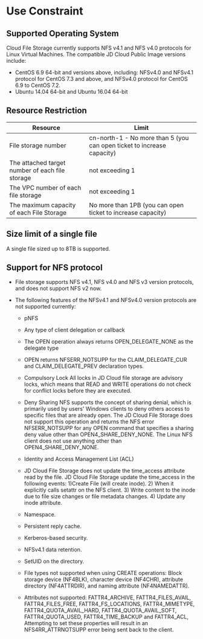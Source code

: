 # Use Constraint

## Supported Operating System

Cloud File Storage currently supports NFS v4.1 and NFS v4.0 protocols for Linux Virtual Machines. The compatible JD Cloud Public Image versions include:

- CentOS 6.9 64-bit and versions above, including: NFSv4.0 and NFSv4.1 protocol for CentOS 7.3 and above, and NFSv4.0 protocol for CentOS 6.9 to CentOS 7.2.
- Ubuntu 14.04 64-bit and Ubuntu 16.04 64-bit



## Resource Restriction

| **Resource**                 | **Limit**                 |
| ------------------------ | ------------------------ |
| File storage number               |cn-north-1 -  No more than 5 (you can open ticket to increase capacity)|
| The attached target number of each file storage | not exceeding 1                |
| The VPC number of each file storage | not exceeding 1                |
| The maximum capacity of each File Storage     | No more than 1PB (you can open ticket to increase capacity)          |



## Size limit of a single file

A single file sized up to 8TB is supported.



## Support for NFS protocol

- File storage supports NFS v4.1, NFS v4.0 and NFS v3 version protocols, and does not support NFS v2 now.


- The following features of the NFSv4.1 and NFSv4.0 version protocols are not supported currently:


  - pNFS

  - Any type of client delegation or callback

  - The OPEN operation always returns OPEN_DELEGATE_NONE as the delegate type

  - OPEN returns NFSERR_NOTSUPP for the CLAIM_DELEGATE_CUR and CLAIM_DELEGATE_PREV declaration types.

  - Compulsory Lock
    All locks in JD Cloud file storage are advisory locks, which means that READ and WRITE operations do not check for conflict locks before they are executed.

  - Deny Sharing
    NFS supports the concept of sharing denial, which is primarily used by users' Windows clients to deny others access to specific files that are already open. The JD Cloud File Storage does not support this operation and returns the NFS error NFSERR_NOTSUPP for any OPEN command that specifies a sharing deny value other than OPEN4_SHARE_DENY_NONE. The Linux NFS client does not use anything other than OPEN4_SHARE_DENY_NONE.

  - Identity and Access Management List (ACL)

  - JD Cloud File Storage does not update the time_access attribute read by the file. JD Cloud File Storage update the time_access in the following events:
    1)Create File (will create inode).
    2) When it explicitly calls setattr on the NFS client.
    3) Write content to the inode due to file size changes or file metadata changes.
    4) Update any inode attribute.

  - Namespace.

  - Persistent reply cache.

  - Kerberos-based security.

  - NFSv4.1 data retention.

  - SetUID on the directory.

  - File types not supported when using CREATE operations: Block storage device (NF4BLK), character device (NF4CHR), attribute directory (NF4ATTRDIR), and naming attribute (NF4NAMEDATTR).

  - Attributes not supported: FATTR4_ARCHIVE, FATTR4_FILES_AVAIL, FATTR4_FILES_FREE, FATTR4_FS_LOCATIONS, FATTR4_MIMETYPE, FATTR4_QUOTA_AVAIL_HARD, FATTR4_QUOTA_AVAIL_SOFT, FATTR4_QUOTA_USED, FATTR4_TIME_BACKUP and FATTR4_ACL, Attempting to set these properties will result in an NFS4RR_ATTRNOTSUPP error being sent back to the client.

